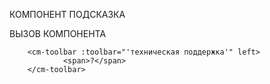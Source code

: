КОМПОНЕНТ ПОДСКАЗКА

ВЫЗОВ КОМПОНЕНТА
```vue
    <cm-toolbar :toolbar="'техническая поддержка'" left>
            <span>?</span>
    </cm-toolbar>
```
